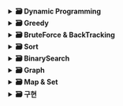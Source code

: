 <details>
  <summary>
    <STRONG>
     🗃 Dynamic Programming
    </STRONG>
  </summary>
     <br/>
  <div markdown="1">
    | 월/일 | 문제                           | 풀이 링크 | 문제 분류 |
| ----------- | ---------------------- | ---------------------- | ------------------------------------|
| 01/25      | [10825_국영수](https://www.acmicpc.net/problem/10825)       | [10825](https://github.com/douzone1/Baekjoon/tree/main/Q_10825)| 정렬 |
| 01/26      | [7795_먹을 것인가 먹힐 것인가](https://www.acmicpc.net/problem/7795)    | [7795](https://github.com/douzone1/Baekjoon/tree/main/Q_7795)| 이분 탐색 |
| 01/27      | [9095_1,2,3 더하기](https://www.acmicpc.net/problem/9095)       | [9095](https://github.com/douzone1/Baekjoon/tree/main/Q_9095)| 다이나믹 프로그래밍 |
| 01/28      | [1157_단어공부](https://www.acmicpc.net/problem/1157)       | [1157](https://github.com/douzone1/Baekjoon/tree/main/Q_1157)| 구현 |
    
    | 날짜 | 플랫폼 | 문제 | 난이도 |
    | ----------- | ---------------------- | ---------------------- | ------------------------------------|
    |2021| 백준 | [1463 1로 만들기](https://www.acmicpc.net/problem/1463) |🥈3 |
    |2021| 백준 | [1757 달려달려](https://www.acmicpc.net/problem/1757)| 🥇4|
    |2021| 백준 | [2748 피보나치수 2](https://www.acmicpc.net/problem/2748)| 🥉1 |
    |2021| 백준 | [15988 1,2,3 더하기 3](https://www.acmicpc.net/problem/15988)| 🥈2 |
    |2021| 백준 | [20500 Ezreal 여눈부터 가네 ㅈㅈ](https://www.acmicpc.net/problem/20500)| 🥇5|
    |01/27| 백준 | [9095 1,2,3 더하기](https://www.acmicpc.net/problem/9095) |🥈3 |
    |2/15| 백준 | [11048 이동하기](https://www.acmicpc.net/problem/11048)| 🥈1 |
    |3/21| 백준 | [2839 설탕 배달](https://www.acmicpc.net/problem/2839)| 🥉1 |
    |3/22| 백준 | [2670 연속부분최대곱](https://www.acmicpc.net/problem/2670)| 🥈4 |
    |3/23| 백준 | [1463 1로 만들기](https://www.acmicpc.net/problem/1463) |🥈3 |
    |3/24| 백준 | [9461 파도반 수열](https://www.acmicpc.net/problem/9461) | 🥈3 |
    |3/25| 백준 | [2579 계단 오르기](https://www.acmicpc.net/problem/2579)|🥈3 |

  </div>
 </details>
 
 <details>
  <summary>
    <STRONG>
     🗃 Greedy
    </STRONG>
  </summary>
     <br/>
  <div markdown="1">
  2021, 백준 : [1913 달팽이](https://www.acmicpc.net/problem/1913) 🥈4 </br>
  2021, 백준 : [2847 게임을 만든 동준이](https://www.acmicpc.net/problem/2847)🥈4 </br>
  2021, 백준 : [14659 한조서열정리하고옴ㅋㅋ](https://www.acmicpc.net/problem/14659) 🥉2 </br>
  2021, 백준 : [16206 롤케이크 (https://www.acmicpc.net/problem/16206)🥈1 </br>
  2021, 백준 : [20044 Project Teams](https://www.acmicpc.net/problem/20044) 🥈4 </br>
  2/4, 백준 : [11399 ATM](https://www.acmicpc.net/problem/11399) 🥈3 </br>
  2/17, 백준 알고리즘 : [16953 A->B](https://www.acmicpc.net/problem/16953) 🥈1 </br> 
  2/28, 백준 : [1026 보물](https://www.acmicpc.net/problem/1026) 🥈4 </br>
  3/1, 백준 : [11501 주석](https://www.acmicpc.net/problem/11501) 🥈2 </br>
  3/2, 백준 : [1120번 문자열](https://www.acmicpc.net/problem/1120) 🥈4 </br>
  3/3, 백준 : [11497 통나무 건너뛰기](https://www.acmicpc.net/problem/11497) 🥈1  </br>
  3/4, 백준 : [12904 A와 B](https://www.acmicpc.net/problem/12904) 🥇5 </br> 
  3/7, 백준 : [19621 회의실 배정 2](https://www.acmicpc.net/problem/19621) 🥈3  </br>
  3/8, 백준 : [1182번 부분수열의 합](https://www.acmicpc.net/problem/1182) 🥈2 </br>
  3/10, 백준 : [11722 가장 긴 감소하는 부분 수열](https://www.acmicpc.net/problem/11722)🥈2 </br>

  </div>
 </details>
 
 
 <details>
  <summary>
    <STRONG>
     🗃 BruteForce & BackTracking
    </STRONG>
  </summary>
     <br>
  2021, 백준 : [2231 분해합](https://www.acmicpc.net/problem/2231) 🥉2 </br>
  2021, 백준 : [1018 체스판 다시 칠하기](https://www.acmicpc.net/problem/1018) 🥈5</br>
  2021, 백준 : [15649 N과M(1)](https://www.acmicpc.net/problem/15649) 🥈3  </br>
  2021, 백준 : [15650 N과M(2)](https://www.acmicpc.net/problem/15650) 🥈3 </br>
  2021, 백준 : [9663 N-Queen](https://www.acmicpc.net/problem/9663) 🥇5 </br>
  2/8, 백준 : [14888 연산자 끼워넣기](https://www.acmicpc.net/problem/14888) 🥈1  </br>
  </div>
 </details>
 
 <details>
  <summary>
    <STRONG>
     🗃 Sort
    </STRONG>
  </summary>
     <br>
  1/25, 백준 : [10825_국영수](https://www.acmicpc.net/problem/10825) 🥈4 </br>
  2/11, 백준 알고리즘 : [2470 두 용액](https://www.acmicpc.net/problem/2470) 🥇5  </br>
  
  </div>
 </details>
 
  <details>
  <summary>
    <STRONG>
     🗃 BinarySearch
    </STRONG>
  </summary>
     <br>
  2021, 백준 : [1920 수찾기](https://www.acmicpc.net/problem/1920)🥈4  </br>
  2021, 백준 : [2805 나무 자르기](https://www.acmicpc.net/problem/2805)🥈3 </br>
  2021, 백준 : [3079 입국심사](https://www.acmicpc.net/problem/3079)🥈1 </br>
  2021, 백준 : [16401 과자 나눠주기](https://www.acmicpc.net/problem/16401)🥈3 </br>
  1/26, 백준 : [7795_먹을 것인가 먹힐 것인가](https://www.acmicpc.net/problem/7795) 🥈3 </br>
  </div>
 </details>
 
 <details>
  <summary>
    <STRONG>
     🗃 Graph
    </STRONG>
  </summary>
     <br/>
  2/3, 백준 : [11725 트리의 부모 찾기](https://www.acmicpc.net/problem/11725) 🥈2 </br>
  2/9, 백준 : [1446 지름길](https://www.acmicpc.net/problem/1446)  🥈1  </br>
  2/16, 백준 알고리즘 : [7576 토마토](https://www.acmicpc.net/problem/7576) 🥇5  </br> 
  2/21, 백준 : [1260 DFS와 BFS](https://www.acmicpc.net/problem/1260) 🥈2 </br>
  2/22, 백준 : [9205 맥주 마시면서 걸어가기](https://www.acmicpc.net/problem/9205)   </br>
  2/23, 백준 : [1303 전투](https://www.acmicpc.net/problem/1303) 🥈1 </br>
  2/24, 백준 : [2573 빙산](https://www.acmicpc.net/problem/2573) 🥇4   </br>
  2/25, 백준 : [2206 벽 부수고 이동하기](https://www.acmicpc.net/problem/2206) 🥇4  </br> 
  </div>
 </details>
 
 <details>
  <summary>
    <STRONG>
     🗃 Map & Set
    </STRONG>
  </summary>
     <br>
  2/7, 백준 : [10546 배부른 마라토너](https://www.acmicpc.net/problem/10546) 🥈4  </br>
  2/10, 백준 : [17219 비밀번호 찾기](https://www.acmicpc.net/problem/17219) 🥈4 </br> 
  2/18, 백준 알고리즘 : [2002 추월](https://www.acmicpc.net/problem/2002) 🥈1 </br>
  3/14, 백준 : [7785 회사에 있는 사람](https://www.acmicpc.net/problem/7785) 🥈5 </br>
  3/15, 백준 : [1620 나는야 포켓몬 마스터 이다솜](https://www.acmicpc.net/problem/1620) 🥈4 </br>
  3/16, 프로그래머스 : [42577 전화번호 목록](https://programmers.co.kr/learn/courses/30/lessons/42577) 2️⃣ </br>
  3/17, 백준 : [4358 생태학](https://www.acmicpc.net/problem/4358) 🥈1 </br>
  3/18, 백준 : [19583 싸이버 개강총회](https://www.acmicpc.net/problem/19583) 🥈1 </br>
  
  </div>
 </details>
 
<details>
  <summary>
    <STRONG>
     🗃 구현
    </STRONG>
  </summary>
     <br>
  1/28, 백준 : [1157_단어공부](https://www.acmicpc.net/problem/1157) 🥉1 </br>
  1/31, 백준 : [2442_별찍기5](https://www.acmicpc.net/problem/2442)  🥉3   </br>
  2/1, 백준 : [2443_별찍기6](https://www.acmicpc.net/problem/2443)  🥉3 </br> 
  2/2, 백준 : [1110_더하기 사이클](https://www.acmicpc.net/problem/1110) 🥉1 </br> 
  3/18, 백준 : [16974 레벨 햄버거](https://www.acmicpc.net/problem/1110) 🥈2 </br>
  </div>
 </details>
